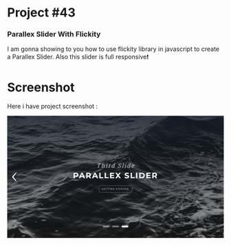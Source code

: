 # Project #43

### Parallex Slider With Flickity
I am gonna showing to you how to use flickity library in javascript to create a Parallex Slider. Also this slider is full responsive❗️

# Screenshot
Here i have project screenshot :

![screenshot](result.png)
